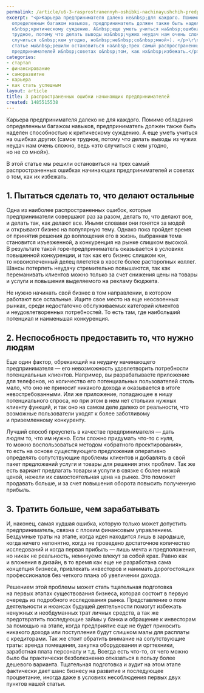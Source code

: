 ```yaml
---
permalink: /article/u6-3-rasprostranennyh-oshibki-nachinayushchih-predprinimateley
excerpt: "<p>Карьера предпринимателя далеко не&nbsp;для каждого. Помимо обладания
  определенным багажом навыков, предприниматель должен также быть наделен способностью
  к&nbsp;критическому суждению. А&nbsp;еще уметь учиться на&nbsp;ошибках других (самое
  трудное, потому что делать выводы из&nbsp;чужих неудач нам очень сложно, ведь «это
  случиться с&nbsp;кем угодно, но&nbsp;не&nbsp;со&nbsp;мной»). </p>\r\n<p>В&nbsp;этой
  статье мы&nbsp;решили остановиться на&nbsp;трех самый распространенных ошибках начинающих
  предпринимателей и&nbsp;советах о&nbsp;том, как их&nbsp;избежать.</p>"
categories:
- стартап
- финансирование
- саморазвитие
- карьера
- как стать успешным
layout: article
title: 3 распространенных ошибки начинающих предпринимателей
created: 1485515538
---
```

<p>Карьера предпринимателя далеко не&nbsp;для каждого. Помимо обладания определенным багажом навыков, предприниматель должен также быть наделен способностью к&nbsp;критическому суждению. А&nbsp;еще уметь учиться на&nbsp;ошибках других (самое трудное, потому что делать выводы из&nbsp;чужих неудач нам очень сложно, ведь «это случиться с&nbsp;кем угодно, но&nbsp;не&nbsp;со&nbsp;мной»). </p>
<p>В&nbsp;этой статье мы&nbsp;решили остановиться на&nbsp;трех самый распространенных ошибках начинающих предпринимателей и&nbsp;советах о&nbsp;том, как их&nbsp;избежать.</p>
<h2>1. Пытаться сделать&nbsp;то, что делают остальные</h2>
<p>Одна из&nbsp;наиболее распространенных ошибок, которые предприниматели совершают раз за&nbsp;разом, делать&nbsp;то, что делают все, и&nbsp;делать так, как делают все. Иными словами они гонятся за&nbsp;модой и&nbsp;открывают бизнес на&nbsp;популярную тему. Однако пока пройдет время от&nbsp;принятия решения до&nbsp;воплощения его в&nbsp;жизнь, выбранная тема становится изъезженной, а&nbsp;конкуренция на&nbsp;рынке слишком высокой. В&nbsp;результате такой горе-предприниматель оказывается в&nbsp;условиях повышенной конкуренции, и&nbsp;так как его бизнес слишком&nbsp;юн, то&nbsp;новоиспеченный делец плетется в&nbsp;хвосте более расторопных коллег. Шансы потерпеть неудачу стремительно повышаются, так как переманивать клиентов можно только за&nbsp;счет снижения цены на&nbsp;товары и&nbsp;услуги и&nbsp;повышения выделяемого на&nbsp;рекламу бюджета. </p>
<p>Не&nbsp;нужно начинать свой бизнес в&nbsp;том направлении, в&nbsp;котором работают все остальные. Ищите свое место на&nbsp;еще неосвоенных рынках, среди недостаточно обслуживаемых категорий клиентов и&nbsp;неудовлетворенных потребностей. То&nbsp;есть там, где наибольший потенциал и&nbsp;наименьшая конкуренция. </p>
<h2>2. Неспособность предоставить&nbsp;то, что нужно людям</h2>
<p>Еще один фактор, обрекающий на&nbsp;неудачу начинающего предпринимателя&nbsp;— его невозможность удовлетворить потребности потенциальных клиентов. Например, вы&nbsp;разрабатываете приложение для телефонов, но&nbsp;количество его потенциальных пользователей столь мало, что оно не&nbsp;приносит никакого дохода и&nbsp;оказывается в&nbsp;итоге невостребованными. Или&nbsp;же приложение, попадающее в&nbsp;нишу потенциального спроса, но&nbsp;при этом в&nbsp;нем нет стольких нужных клиенту функций, и&nbsp;так оно на&nbsp;самом деле далеко от&nbsp;реальности, что возможные пользователи уходят к&nbsp;более заботливому и&nbsp;приземленному конкуренту. </p>
<p>Лучший способ преуспеть в&nbsp;качестве предпринимателя&nbsp;— дать людям&nbsp;то, что им&nbsp;нужно. Если сложно придумать что-то с&nbsp;нуля, то&nbsp;можно воспользоваться методом «обратного проектирования», то&nbsp;есть на&nbsp;основе существующего предложения оперативно определять сопутствующие проблемы клиентов и&nbsp;добавлять в&nbsp;свой пакет предложений услуги и&nbsp;товары для решения этих проблем. Так&nbsp;же есть вариант предлагать товары и&nbsp;услуги в&nbsp;связке с&nbsp;более низкой ценой, нежели их&nbsp;самостоятельная цена на&nbsp;рынке. Это поможет продавать больше, и&nbsp;за&nbsp;счет повышения оборота повысить полученную прибыль. </p>
<h2>3. Тратить больше, чем зарабатывать</h2>
<p>И, наконец, самая худшая ошибка, которую только может допустить предприниматель, связна с&nbsp;плохим финансовым управлением. Бездумные траты на&nbsp;этапе, когда идея находится лишь в&nbsp;зародыше, когда ничего непонятно, когда не&nbsp;проведено достаточное количество исследований и&nbsp;когда первая прибыль&nbsp;— лишь мечта и&nbsp;предположения, но&nbsp;никак не&nbsp;реальность, неминуемо влекут за&nbsp;собой крах. Равно как и&nbsp;вложения в&nbsp;дизайн, в&nbsp;то&nbsp;время как еще не&nbsp;разработана сама концепция бизнеса, привлекать инвесторов и&nbsp;нанимать дорогостоящих профессионалов без четкого плана об&nbsp;увеличении дохода. </p>
<p>Решением этой проблемы может стать тщательная подготовка на&nbsp;первых этапах существования бизнеса, которая состоит в&nbsp;первую очередь из&nbsp;подробного исследования рынка. Представление о&nbsp;поле деятельности и&nbsp;нюансах будущей деятельности помогут избежать ненужных и&nbsp;необдуманных трат личных средств, а&nbsp;так&nbsp;же предотвратить последующие займы у&nbsp;банка и&nbsp;обращение к&nbsp;инвесторам за&nbsp;помощью на&nbsp;этапе, когда предприятие еще не&nbsp;будет приносить никакого дохода или поступления будут слишком малы для расплаты с&nbsp;кредиторами. Так&nbsp;же стоит обратить внимание на&nbsp;сопутствующие траты: аренда помещения, закупка оборудования и&nbsp;оргтехники, заработная плата персоналу и&nbsp;т.д. Всегда есть что-то, от&nbsp;чего можно было&nbsp;бы практически безболезненно отказаться в&nbsp;пользу более дешевого варианта. Тщательная подготовка и&nbsp;аудит на&nbsp;этом этапе фактически дает шанс бизнесу на&nbsp;развитие и&nbsp;последующее процветание, иногда даже в&nbsp;условиях несоблюдения первых двух пунктов нашей статьи. </p>
